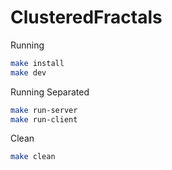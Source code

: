 # ClusteredFractals

Running

```bash
make install
make dev
```

Running Separated

```bash
make run-server
make run-client
```

Clean

```bash
make clean
```

